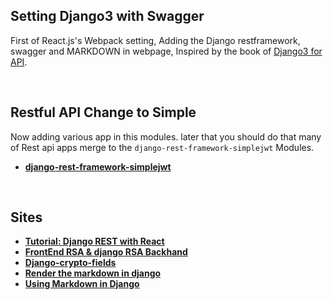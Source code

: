 ## Setting Django3 with Swagger

First of React.js's Webpack setting, Adding the Django restframework, swagger and MARKDOWN in webpage, Inspired by the book of [Django3 for API](https://github.com/wsvincent/djangoforapis_30).

<br />

## Restful API Change to Simple

Now adding various app in this modules. later that you should do that many of Rest api apps merge to the `django-rest-framework-simplejwt` Modules.

- **[django-rest-framework-simplejwt](https://github.com/SimpleJWT/django-rest-framework-simplejwt)**

<br />

## Sites

- **[Tutorial: Django REST with React](https://www.valentinog.com/blog/drf/)**
- **[FrontEnd RSA & django RSA Backhand](https://blog.csdn.net/qq_41860162/article/details/89358772)**
- **[Django-crypto-fields](https://pypi.org/project/django-crypto-fields/)**
- **[Render the markdown in django](https://www.imzjy.com/blog/2018-05-20-render-the-markdown-in-django)**
- **[Using Markdown in Django](https://hakibenita.com/django-markdown)**
